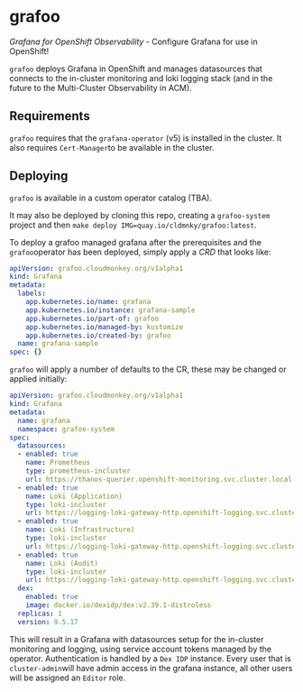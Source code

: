# grafoo

*Grafana for OpenShift Observability* - Configure Grafana for use in OpenShift!

`grafoo` deploys Grafana in OpenShift and manages datasources that connects to the in-cluster monitoring and loki logging stack (and in the future to the Multi-Cluster Observability in ACM).

## Requirements

`grafoo` requires that the `grafana-operator` (v5) is installed in the cluster. It also requires `Cert-Manager`to be available in the cluster.

## Deploying

`grafoo` is available in a custom operator catalog (TBA).

It may also be deployed by cloning this repo, creating a `grafoo-system` project and then `make deploy IMG=quay.io/cldmnky/grafoo:latest`.

To deploy a grafoo managed grafana after the prerequisites and the `grafoo`operator has been deployed, simply apply a *CRD* that looks like:

```yaml
apiVersion: grafoo.cloudmonkey.org/v1alpha1
kind: Grafana
metadata:
  labels:
    app.kubernetes.io/name: grafana
    app.kubernetes.io/instance: grafana-sample
    app.kubernetes.io/part-of: grafoo
    app.kubernetes.io/managed-by: kustomize
    app.kubernetes.io/created-by: grafoo
  name: grafana-sample
spec: {}
```

`grafoo` will apply a number of defaults to the CR, these may be changed or applied initially:

```yaml
apiVersion: grafoo.cloudmonkey.org/v1alpha1
kind: Grafana
metadata:
  name: grafana
  namespace: grafoo-system
spec:
  datasources:
  - enabled: true
    name: Prometheus
    type: prometheus-incluster
    url: https://thanos-querier.openshift-monitoring.svc.cluster.local:9091
  - enabled: true
    name: Loki (Application)
    type: loki-incluster
    url: https://logging-loki-gateway-http.openshift-logging.svc.cluster.local:8080/api/logs/v1/application/
  - enabled: true
    name: Loki (Infrastructure)
    type: loki-incluster
    url: https://logging-loki-gateway-http.openshift-logging.svc.cluster.local:8080/api/logs/v1/infrastructure/
  - enabled: true
    name: Loki (Audit)
    type: loki-incluster
    url: https://logging-loki-gateway-http.openshift-logging.svc.cluster.local:8080/api/logs/v1/audit/
  dex:
    enabled: true
    image: docker.io/dexidp/dex:v2.39.1-distroless
  replicas: 1
  version: 9.5.17
```

This will result in a Grafana with datasources setup for the in-cluster monitoring and logging, using service account tokens managed by the operator. Authentication is handled by a `Dex IDP` instance. Every user that is `cluster-admin`will have admin access in the grafana instance, all other users will be assigned an `Editor` role.
